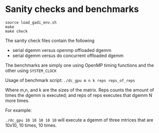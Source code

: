 # Sanity checks and benchmarks 

```
source load_gadi_env.sh
make
make check
```

The sanity check files contain the following

 - serial dgemm versus openmp offloaded dgemm 
 - serial dgemm versus do concurrent offloaded dgemm 

The benchmarks are simply one using OpenMP timing functions and the other using `SYSTEM_CLOCK`

Usage of benchmark script: `./dc_gpu m n k reps reps_of_reps`

Where m,n, and k are the sizes of the matrix. Reps counts the amount of times the dgemm is executed; and reps of reps executes that dgemm N more times. 

For example:

`./dc_gpu 10 10 10 10 10` will execute a dgemm of three mtrices that are 10x10, 10 times, 10 times.
